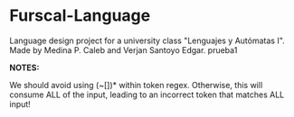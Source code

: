 # Furscal-Language

Language design project for a university class "Lenguajes y Autómatas I".
Made by Medina P. Caleb and Verjan Santoyo Edgar.
prueba1


**NOTES:**

We should avoid using (~[])* within token regex. Otherwise, this will consume ALL of the input, leading to an incorrect token that matches ALL input!
